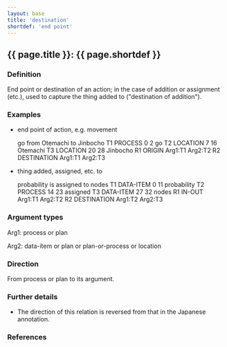 ```yaml
---
layout: base
title: 'destination'
shortdef: 'end point'
---
```


## <a class="relation" nolink>{{ page.title }}</a>: {{ page.shortdef }}


### Definition

End point or destination of an action; in the case of addition or
assignment (etc.), used to capture the thing added to
("destination of addition").


### Examples

* end point of action, e.g. movement

  <div class="ann-annotation">
  go from Otemachi to Jinbocho
  T1 PROCESS 0 2 go
  T2 LOCATION 7 16 Otemachi
  T3 LOCATION 20 28 Jinbocho
  R1 ORIGIN Arg1:T1 Arg2:T2
  R2 DESTINATION Arg1:T1 Arg2:T3
  </div>


* thing added, assigned, etc. to

  <div class="ann-annotation">
  probability is assigned to nodes
  T1 DATA-ITEM 0 11 probability
  T2 PROCESS 14 23 assigned
  T3 DATA-ITEM 27 32 nodes
  R1 IN-OUT Arg1:T1 Arg2:T2
  R2 DESTINATION Arg1:T2 Arg2:T3
  </div>



### Argument types

Arg1: <a class="span" nolink>process</a> or <a class="span" nolink>plan</a>

Arg2: <a class="span" nolink>data-item</a> or <a class="span" nolink>plan</a> or <a class="span" nolink>plan-or-process</a> or <a class="span" nolink>location</a>


### Direction

From <a class="span" nolink>process</a> or <a class="span" nolink>plan</a> to its argument.


### Further details

* The direction of this relation is reversed from that in the Japanese
  annotation.


### References